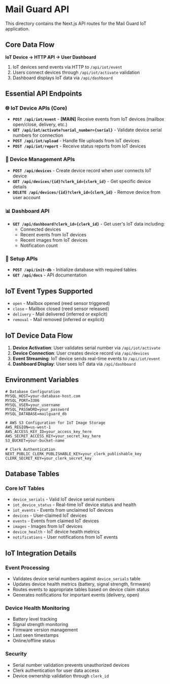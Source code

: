 # Mail Guard API

This directory contains the Next.js API routes for the Mail Guard IoT application.

## Core Data Flow

**IoT Device → HTTP API → User Dashboard**

1. IoT devices send events via HTTP to `/api/iot/event`
2. Users connect devices through `/api/iot/activate` validation
3. Dashboard displays IoT data via `/api/dashboard`

## Essential API Endpoints

### 🌐 IoT Device APIs (Core)

- **`POST /api/iot/event`** - **[MAIN]** Receive events from IoT devices (mailbox open/close, delivery, etc.)
- **`GET /api/iot/activate?serial_number={serial}`** - Validate device serial numbers for connection
- **`POST /api/iot/upload`** - Handle file uploads from IoT devices
- **`POST /api/iot/report`** - Receive status reports from IoT devices

### 📱 Device Management APIs

- **`POST /api/devices`** - Create device record when user connects IoT device
- **`GET /api/devices/{id}?clerk_id={clerk_id}`** - Get specific device details
- **`DELETE /api/devices/{id}?clerk_id={clerk_id}`** - Remove device from user account

### 📊 Dashboard API

- **`GET /api/dashboard?clerk_id={clerk_id}`** - Get user's IoT data including:
  - Connected devices
  - Recent events from IoT devices
  - Recent images from IoT devices
  - Notification count

### 🔧 Setup APIs

- **`POST /api/init-db`** - Initialize database with required tables
- **`GET /api/docs`** - API documentation

## IoT Event Types Supported

- `open` - Mailbox opened (reed sensor triggered)
- `close` - Mailbox closed (reed sensor released)
- `delivery` - Mail delivered (inferred or explicit)
- `removal` - Mail removed (inferred or explicit)

## IoT Device Data Flow

1. **Device Activation**: User validates serial number via `/api/iot/activate`
2. **Device Connection**: User creates device record via `/api/devices`
3. **Event Streaming**: IoT device sends real-time events to `/api/iot/event`
4. **Dashboard Display**: User sees IoT data via `/api/dashboard`

## Environment Variables

```env
# Database Configuration
MYSQL_HOST=your-database-host.com
MYSQL_PORT=3306
MYSQL_USER=your_username
MYSQL_PASSWORD=your_password
MYSQL_DATABASE=mailguard_db

# AWS S3 Configuration for IoT Image Storage
AWS_REGION=us-west-1
AWS_ACCESS_KEY_ID=your_access_key_here
AWS_SECRET_ACCESS_KEY=your_secret_key_here
S3_BUCKET=your-bucket-name

# Clerk Authentication
NEXT_PUBLIC_CLERK_PUBLISHABLE_KEY=your_clerk_publishable_key
CLERK_SECRET_KEY=your_clerk_secret_key
```

## Database Tables

### Core IoT Tables

- `device_serials` - Valid IoT device serial numbers
- `iot_device_status` - Real-time IoT device status and health
- `iot_events` - Events from unclaimed IoT devices
- `devices` - User-claimed IoT devices
- `events` - Events from claimed IoT devices
- `images` - Images from IoT devices
- `device_health` - IoT device health metrics
- `notifications` - User notifications from IoT events

## IoT Integration Details

### Event Processing

- Validates device serial numbers against `device_serials` table
- Updates device health metrics (battery, signal strength, firmware)
- Routes events to appropriate tables based on device claim status
- Generates notifications for important events (delivery, open)

### Device Health Monitoring

- Battery level tracking
- Signal strength monitoring
- Firmware version management
- Last seen timestamps
- Online/offline status

### Security

- Serial number validation prevents unauthorized devices
- Clerk authentication for user data access
- Device ownership validation through `clerk_id`

